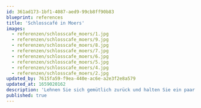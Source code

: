 ```yaml
---
id: 361ad173-1bf1-4087-aed9-99cb8ff90b83
blueprint: references
title: 'Schlosscafé in Moers'
images:
  - referenzen/schlosscafe_moers/1.jpg
  - referenzen/schlosscafe_moers/9.jpg
  - referenzen/schlosscafe_moers/8.jpg
  - referenzen/schlosscafe_moers/7.jpg
  - referenzen/schlosscafe_moers/6.jpg
  - referenzen/schlosscafe_moers/5.jpg
  - referenzen/schlosscafe_moers/4.jpg
  - referenzen/schlosscafe_moers/2.jpg
updated_by: 7615fa59-f9ea-440e-ac6e-a2e3f2e8a579
updated_at: 1659020162
description: 'Lehnen Sie sich gemütlich zurück und halten Sie ein paar Minuten inne. Erleben Sie Momente der Ruhe und Entspannung.'
published: true
---
```

